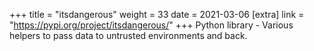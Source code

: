 +++
title = "itsdangerous"
weight = 33
date = 2021-03-06
[extra]
link = "https://pypi.org/project/itsdangerous/"
+++
Python library - Various helpers to pass data to untrusted environments and back.

